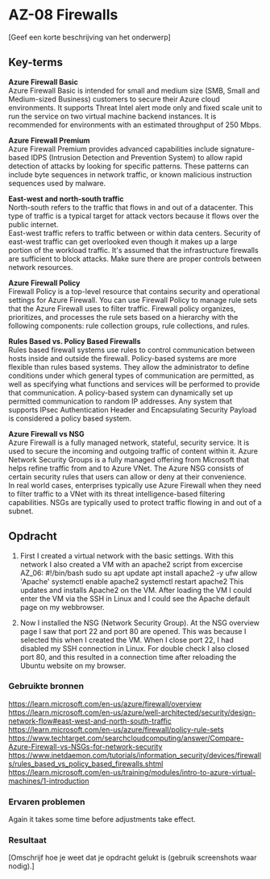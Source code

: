 # AZ-08 Firewalls
[Geef een korte beschrijving van het onderwerp]

## Key-terms  
**Azure Firewall Basic**  
Azure Firewall Basic is intended for small and medium size (SMB, Small and Medium-sized Business)  customers to secure their Azure cloud environments. 
It supports Threat Intel alert mode only and fixed scale unit to run the service on two virtual machine backend instances. It is recommended for environments with an estimated throughput of 250 Mbps.


**Azure Firewall Premium**  
Azure Firewall Premium provides advanced capabilities include signature-based IDPS (Intrusion Detection and Prevention System) to allow rapid detection of attacks by looking for specific patterns. These patterns can include byte sequences in network traffic, or known malicious instruction sequences used by malware.  

**East-west and north-south traffic**  
North-south refers to the traffic that flows in and out of a datacenter. This type of traffic is a typical target for attack vectors because it flows over the public internet.  
East-west traffic refers to traffic between or within data centers. Security of east-west traffic can get overlooked even though it makes up a large portion of the workload traffic. It's assumed that the infrastructure firewalls are sufficient to block attacks. Make sure there are proper controls between network resources.

**Azure Firewall Policy**  
Firewall Policy is a top-level resource that contains security and operational settings for Azure Firewall. You can use Firewall Policy to manage rule sets that the Azure Firewall uses to filter traffic. Firewall policy organizes, prioritizes, and processes the rule sets based on a hierarchy with the following components: rule collection groups, rule collections, and rules.  

**Rules Based vs. Policy Based Firewalls**  
Rules based firewall systems use rules to control communication between hosts inside and outside the firewall. Policy-based systems are more flexible than rules based systems. They allow the administrator to define conditions under which general types of communication are permitted, as well as specifying what functions and services will be performed to provide that communication. A policy-based system can dynamically set up permitted communication to random IP addresses. Any system that supports IPsec Authentication Header and Encapsulating Security Payload is considered a policy based system.  

**Azure Firewall vs NSG**  
Azure Firewall is a fully managed network, stateful, security service. It is used to secure the incoming and outgoing traffic of content within it. Azure Network Security Groups is a fully managed offering from Microsoft that helps refine traffic from and to Azure VNet. The Azure NSG consists of certain security rules that users can allow or deny at their convenience.  
In real world cases, enterprises typically use Azure Firewall when they need to filter traffic to a VNet with its threat intelligence-based filtering capabilities. NSGs are typically used to protect traffic flowing in and out of a subnet.

## Opdracht
1. First I created a virtual network with the basic settings. With this network I also created a VM with an apache2 script from excercise AZ_06:
    #!/bin/bash
    sudo su
    apt update
    apt install apache2 -y
    ufw allow 'Apache'
    systemctl enable apache2
    systemctl restart apache2 
This updates and installs Apache2 on the VM. After loading the VM I could enter the VM via the SSH in Linux and I could see the Apache default page on my webbrowser.

2. Now I installed the NSG (Network Security Group). At the NSG overview page I saw that port 22 and port 80 are opened. This was because I selected this when I created the VM. When I close port 22, I had disabled my SSH connection in Linux. For double check I also closed port 80, and this resulted in a connection time after reloading the Ubuntu website on my browser.



### Gebruikte bronnen
https://learn.microsoft.com/en-us/azure/firewall/overview  
https://learn.microsoft.com/en-us/azure/well-architected/security/design-network-flow#east-west-and-north-south-traffic  
https://learn.microsoft.com/en-us/azure/firewall/policy-rule-sets  
https://www.techtarget.com/searchcloudcomputing/answer/Compare-Azure-Firewall-vs-NSGs-for-network-security  
https://www.inetdaemon.com/tutorials/information_security/devices/firewalls/rules_based_vs_policy_based_firewalls.shtml  
https://learn.microsoft.com/en-us/training/modules/intro-to-azure-virtual-machines/1-introduction



### Ervaren problemen
Again it takes some time before adjustments take effect.

### Resultaat
[Omschrijf hoe je weet dat je opdracht gelukt is (gebruik screenshots waar nodig).]
